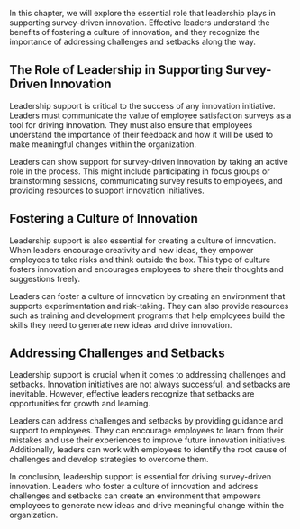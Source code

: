 
In this chapter, we will explore the essential role that leadership plays in supporting survey-driven innovation. Effective leaders understand the benefits of fostering a culture of innovation, and they recognize the importance of addressing challenges and setbacks along the way.

The Role of Leadership in Supporting Survey-Driven Innovation
-------------------------------------------------------------

Leadership support is critical to the success of any innovation initiative. Leaders must communicate the value of employee satisfaction surveys as a tool for driving innovation. They must also ensure that employees understand the importance of their feedback and how it will be used to make meaningful changes within the organization.

Leaders can show support for survey-driven innovation by taking an active role in the process. This might include participating in focus groups or brainstorming sessions, communicating survey results to employees, and providing resources to support innovation initiatives.

Fostering a Culture of Innovation
---------------------------------

Leadership support is also essential for creating a culture of innovation. When leaders encourage creativity and new ideas, they empower employees to take risks and think outside the box. This type of culture fosters innovation and encourages employees to share their thoughts and suggestions freely.

Leaders can foster a culture of innovation by creating an environment that supports experimentation and risk-taking. They can also provide resources such as training and development programs that help employees build the skills they need to generate new ideas and drive innovation.

Addressing Challenges and Setbacks
----------------------------------

Leadership support is crucial when it comes to addressing challenges and setbacks. Innovation initiatives are not always successful, and setbacks are inevitable. However, effective leaders recognize that setbacks are opportunities for growth and learning.

Leaders can address challenges and setbacks by providing guidance and support to employees. They can encourage employees to learn from their mistakes and use their experiences to improve future innovation initiatives. Additionally, leaders can work with employees to identify the root cause of challenges and develop strategies to overcome them.

In conclusion, leadership support is essential for driving survey-driven innovation. Leaders who foster a culture of innovation and address challenges and setbacks can create an environment that empowers employees to generate new ideas and drive meaningful change within the organization.

